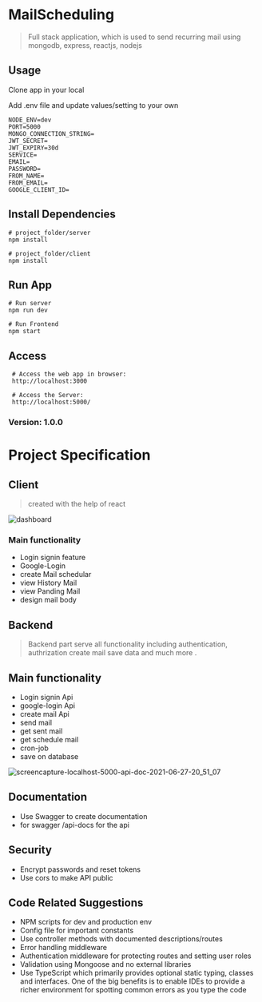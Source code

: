 # MailScheduling

> Full stack application, which is used to send recurring mail using mongodb, express, reactjs, nodejs

## Usage

Clone app in your local


Add .env file and update values/setting to your own

```
NODE_ENV=dev
PORT=5000
MONGO_CONNECTION_STRING=
JWT_SECRET=
JWT_EXPIRY=30d
SERVICE=
EMAIL=
PASSWORD=
FROM_NAME=
FROM_EMAIL=
GOOGLE_CLIENT_ID=
```

## Install Dependencies

```
# project_folder/server
npm install

# project_folder/client
npm install
```

## Run App

```
# Run server
npm run dev

# Run Frontend
npm start
```

## Access

```
 # Access the web app in browser:
 http://localhost:3000

 # Access the Server:
 http://localhost:5000/
```

### Version: 1.0.0

# Project Specification

## Client 
> created with the help of react 

![dashboard](https://user-images.githubusercontent.com/49576577/123489862-88fd2d80-d630-11eb-908a-a7e8f3839b35.png)

### Main functionality
- Login signin feature
- Google-Login 
- create Mail schedular
- view History Mail
- view Panding Mail 
- design mail body 


## Backend
> Backend part serve all functionality including authentication, authrization create mail save data and much more .

## Main functionality
- Login signin Api
- google-login Api
- create mail Api
- send mail
- get sent mail
- get schedule mail
- cron-job
- save on database

![screencapture-localhost-5000-api-doc-2021-06-27-20_51_07](https://user-images.githubusercontent.com/49576577/123559470-cd680500-d7b9-11eb-9813-efd5772be5c9.png)

## Documentation

- Use Swagger to create documentation
- for swagger /api-docs for the api

## Security

- Encrypt passwords and reset tokens
- Use cors to make API public


## Code Related Suggestions

- NPM scripts for dev and production env
- Config file for important constants
- Use controller methods with documented descriptions/routes
- Error handling middleware
- Authentication middleware for protecting routes and setting user roles
- Validation using Mongoose and no external libraries
- Use TypeScript which primarily provides optional static typing, classes and interfaces. One of the big benefits is to enable IDEs to provide a richer environment for spotting common errors as you type the code 
